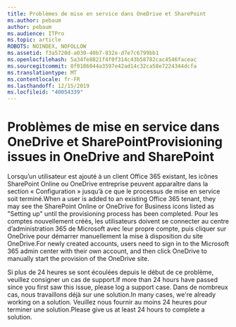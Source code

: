 ```yaml
---
title: Problèmes de mise en service dans OneDrive et SharePoint
ms.author: pebaum
author: pebaum
ms.audience: ITPro
ms.topic: article
ROBOTS: NOINDEX, NOFOLLOW
ms.assetid: f3a5720d-a030-40b7-832e-d7e7c6799bb1
ms.openlocfilehash: 5a34fe8821f4f0f314c43b58782cac4546faceac
ms.sourcegitcommit: 0f0186044a3597e42ad14c32ca58e7224344dcfa
ms.translationtype: MT
ms.contentlocale: fr-FR
ms.lasthandoff: 12/15/2019
ms.locfileid: "40054339"
---
```

# <a name="provisioning-issues-in-onedrive-and-sharepoint"></a><span data-ttu-id="5b861-102">Problèmes de mise en service dans OneDrive et SharePoint</span><span class="sxs-lookup"><span data-stu-id="5b861-102">Provisioning issues in OneDrive and SharePoint</span></span>

<span data-ttu-id="5b861-103">Lorsqu’un utilisateur est ajouté à un client Office 365 existant, les icônes SharePoint Online ou OneDrive entreprise peuvent apparaître dans la section « Configuration » jusqu’à ce que le processus de mise en service soit terminé.</span><span class="sxs-lookup"><span data-stu-id="5b861-103">When a user is added to an existing Office 365 tenant, they may see the SharePoint Online or OneDrive for Business icons listed as "Setting up" until the provisioning process has been completed.</span></span> <span data-ttu-id="5b861-104">Pour les comptes nouvellement créés, les utilisateurs doivent se connecter au centre d’administration 365 de Microsoft avec leur propre compte, puis cliquer sur OneDrive pour démarrer manuellement la mise à disposition du site OneDrive.</span><span class="sxs-lookup"><span data-stu-id="5b861-104">For newly created accounts, users need to sign in to the Microsoft 365 admin center with their own account, and then click OneDrive to manually start the provision of the OneDrive site.</span></span>
  
<span data-ttu-id="5b861-105">Si plus de 24 heures se sont écoulées depuis le début de ce problème, veuillez consigner un cas de support.</span><span class="sxs-lookup"><span data-stu-id="5b861-105">If more than 24 hours have passed since you first saw this issue, please log a support case.</span></span> <span data-ttu-id="5b861-106">Dans de nombreux cas, nous travaillons déjà sur une solution.</span><span class="sxs-lookup"><span data-stu-id="5b861-106">In many cases, we're already working on a solution.</span></span> <span data-ttu-id="5b861-107">Veuillez nous fournir au moins 24 heures pour terminer une solution.</span><span class="sxs-lookup"><span data-stu-id="5b861-107">Please give us at least 24 hours to complete a solution.</span></span>
  